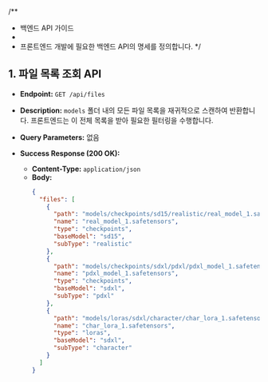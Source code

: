 /**
 * 백엔드 API 가이드
 * 
 * 프론트엔드 개발에 필요한 백엔드 API의 명세를 정의합니다.
 */

## 1. 파일 목록 조회 API

- **Endpoint:** `GET /api/files`
- **Description:** `models` 폴더 내의 모든 파일 목록을 재귀적으로 스캔하여 반환합니다. 프론트엔드는 이 전체 목록을 받아 필요한 필터링을 수행합니다.

- **Query Parameters:** 없음

- **Success Response (200 OK):**
  - **Content-Type:** `application/json`
  - **Body:**
    ```json
    {
      "files": [
        {
          "path": "models/checkpoints/sd15/realistic/real_model_1.safetensors",
          "name": "real_model_1.safetensors",
          "type": "checkpoints",
          "baseModel": "sd15",
          "subType": "realistic"
        },
        {
          "path": "models/checkpoints/sdxl/pdxl/pdxl_model_1.safetensors",
          "name": "pdxl_model_1.safetensors",
          "type": "checkpoints",
          "baseModel": "sdxl",
          "subType": "pdxl"
        },
        {
          "path": "models/loras/sdxl/character/char_lora_1.safetensors",
          "name": "char_lora_1.safetensors",
          "type": "loras",
          "baseModel": "sdxl",
          "subType": "character"
        }
      ]
    }
    ```
